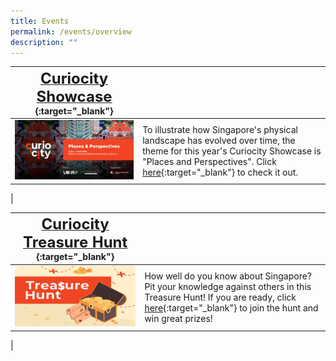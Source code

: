 ```yaml
---
title: Events
permalink: /events/overview
description: ""
---
```

| [**<font size=5> Curiocity Showcase </font>**](/events/curiocity-showcase-2022){:target="_blank"}  |  | 
| -------- | -------- | 
| [<img src="/images/CuriocityShowcasePPmainbanner.jpg" alt="central-area" style="width:650px" />](/events/curiocity-showcase-2022)   | To illustrate how Singapore's physical landscape has evolved over time, the theme for this year's Curiocity Showcase is "Places and Perspectives". Click [here](/events/curiocity-showcase-2022){:target="_blank"} to check it out.
|

| [**<font size=5> Curiocity Treasure Hunt </font>**](/events/curiocity-treasure-hunt/introduction){:target="_blank"}  |  | 
| -------- | -------- | 
| [<img src="/images/treasure-hunt-events-banner.jpg" alt="central-area" style="width:650px" />](/events/curiocity-treasure-hunt/introduction)   | How well do you know about Singapore? Pit your knowledge against others in this Treasure Hunt! If you are ready, click [here](/events/curiocity-treasure-hunt/introduction){:target="_blank"} to join the hunt and win great prizes!
|